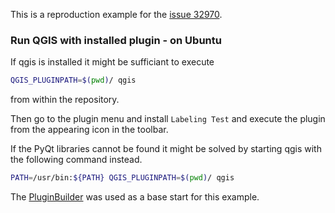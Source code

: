 

This is a reproduction example for the [issue 32970](https://github.com/qgis/QGIS/issues/32970).


### Run QGIS with installed plugin - on Ubuntu

If qgis is installed it might be sufficiant to execute 
```bash
QGIS_PLUGINPATH=$(pwd)/ qgis
```
from within the repository.

Then go to the plugin menu and install `Labeling Test` and execute the plugin from the appearing icon in the toolbar.

If the PyQt libraries cannot be found it might be solved by starting qgis with the following command instead. 
```bash
PATH=/usr/bin:${PATH} QGIS_PLUGINPATH=$(pwd)/ qgis
```

The [PluginBuilder](https://plugins.qgis.org/plugins/pluginbuilder/) was used as a base start for this example.